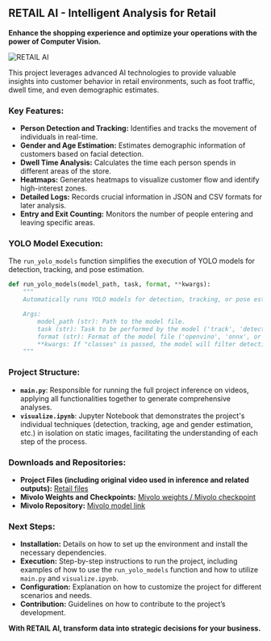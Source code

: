 ## RETAIL AI - Intelligent Analysis for Retail

**Enhance the shopping experience and optimize your operations with the power of Computer Vision.**

![RETAIL AI](src/output.gif)

This project leverages advanced AI technologies to provide valuable insights into customer behavior in retail environments, such as foot traffic, dwell time, and even demographic estimates.

### Key Features:

* **Person Detection and Tracking:** Identifies and tracks the movement of individuals in real-time.
* **Gender and Age Estimation:** Estimates demographic information of customers based on facial detection.
* **Dwell Time Analysis:** Calculates the time each person spends in different areas of the store.
* **Heatmaps:** Generates heatmaps to visualize customer flow and identify high-interest zones.
* **Detailed Logs:** Records crucial information in JSON and CSV formats for later analysis.
* **Entry and Exit Counting:** Monitors the number of people entering and leaving specific areas.

### YOLO Model Execution:

The `run_yolo_models` function simplifies the execution of YOLO models for detection, tracking, and pose estimation.

```python
def run_yolo_models(model_path, task, format, **kwargs):
    """
    Automatically runs YOLO models for detection, tracking, or pose estimation.

    Args:
        model_path (str): Path to the model file.
        task (str): Task to be performed by the model ('track', 'detect', or 'pose').
        format (str): Format of the model file ('openvino', 'onnx', or 'pt').
        **kwargs: If "classes" is passed, the model will filter detections by class.
    """
```

### Project Structure:

* **`main.py`**: Responsible for running the full project inference on videos, applying all functionalities together to generate comprehensive analyses.
* **`visualize.ipynb`**: Jupyter Notebook that demonstrates the project's individual techniques (detection, tracking, age and gender estimation, etc.) in isolation on static images, facilitating the understanding of each step of the process.

### Downloads and Repositories:

* **Project Files (including original video used in inference and related outputs):** [Retail files](https://drive.google.com/drive/folders/1XzXzfcilRSrZhu5I0jb4mRgxC1q4WJiP?usp=share_link)
* **Mivolo Weights and Checkpoints:** [Mivolo weights / Mivolo checkpoint](https://drive.google.com/drive/folders/1FagDwoq8GfayuBLEye5IolINvF-9ixDO?usp=share_link)
* **Mivolo Repository:** [Mivolo model link](https://github.com/WildChlamydia/MiVOLO)

### Next Steps:

* **Installation:** Details on how to set up the environment and install the necessary dependencies.
* **Execution:** Step-by-step instructions to run the project, including examples of how to use the `run_yolo_models` function and how to utilize `main.py` and `visualize.ipynb`.
* **Configuration:** Explanation on how to customize the project for different scenarios and needs.
* **Contribution:** Guidelines on how to contribute to the project’s development.

**With RETAIL AI, transform data into strategic decisions for your business.**